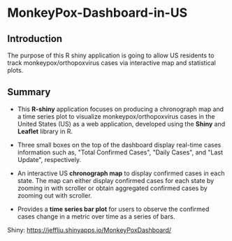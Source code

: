 # MonkeyPox-Dashboard-in-US

## Introduction

The purpose of this R shiny application is going to allow US residents to track monkeypox/orthopoxvirus cases via interactive map and statistical plots.

## Summary

*  This <b>R-shiny</b> application focuses on producing a chronograph map and a time series plot to visualize monkeypox/orthopoxvirus cases in the United States (US) as a web application, developed using the <b>Shiny</b> and <b>Leaflet</b> library in R.


*  Three small boxes on the top of the dashboard display real-time cases information such as, "Total Confirmed Cases", "Daily Cases", and "Last Update", respectively. 


*  An interactive US <b>chronograph map</b> to display confirmed cases in each state. The map can either display confirmed cases for each state by zooming in with scroller or obtain aggregated confirmed cases by zooming out with scroller.


*  Provides a <b>time series bar plot</b> for users to observe the confirmed cases change in a metric over time as a series of bars.

Shiny: https://jeffliu.shinyapps.io/MonkeyPoxDashboard/
